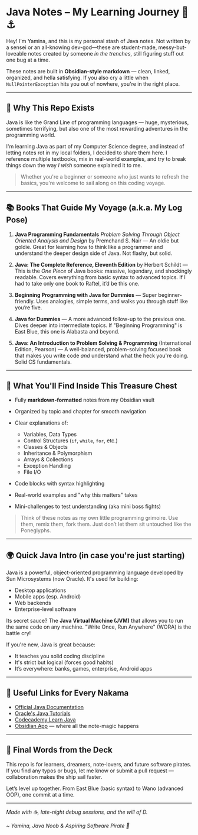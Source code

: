 # Java Notes – My Learning Journey 🐒⚓️

Hey! I'm Yamina, and this is my personal stash of Java notes. Not written by a sensei or an all-knowing dev-god—these are student-made, messy-but-loveable notes created by someone *in the trenches*, still figuring stuff out one bug at a time.

These notes are built in **Obsidian-style markdown** — clean, linked, organized, and hella satisfying. If you also cry a little when `NullPointerException` hits you out of nowhere, you're in the right place.

---


## 🌊 Why This Repo Exists

Java is like the Grand Line of programming languages — huge, mysterious, sometimes terrifying, but also one of the most rewarding adventures in the programming world.

I'm learning Java as part of my Computer Science degree, and instead of letting notes rot in my local folders, I decided to share them here. I reference multiple textbooks, mix in real-world examples, and try to break things down the way *I wish* someone explained it to me.

> Whether you're a beginner or someone who just wants to refresh the basics, you're welcome to sail along on this coding voyage.

---


## 📚 Books That Guide My Voyage (a.k.a. My Log Pose)

1. **Java Programming Fundamentals**
   *Problem Solving Through Object Oriented Analysis and Design* by Premchand S. Nair
   — An oldie but goldie. Great for learning how to think like a programmer and understand the deeper design side of Java. Not flashy, but solid.

2. **Java: The Complete Reference, Eleventh Edition** by Herbert Schildt
   — This is the *One Piece* of Java books: massive, legendary, and shockingly readable. Covers everything from basic syntax to advanced topics. If I had to take only one book to Raftel, it’d be this one.

3. **Beginning Programming with Java for Dummies**
   — Super beginner-friendly. Uses analogies, simple terms, and walks you through stuff like you’re five.

4. **Java for Dummies**
   — A more advanced follow-up to the previous one. Dives deeper into intermediate topics. If "Beginning Programming" is East Blue, this one is Alabasta and beyond.

5. **Java: An Introduction to Problem Solving & Programming** (International Edition, Pearson)
   — A well-balanced, problem-solving focused book that makes you write code *and* understand what the heck you're doing. Solid CS fundamentals.

---


## 📂 What You'll Find Inside This Treasure Chest

* Fully **markdown-formatted** notes from my Obsidian vault
* Organized by topic and chapter for smooth navigation
* Clear explanations of:

  * Variables, Data Types
  * Control Structures (`if`, `while`, `for`, etc.)
  * Classes & Objects
  * Inheritance & Polymorphism
  * Arrays & Collections
  * Exception Handling
  * File I/O
* Code blocks with syntax highlighting
* Real-world examples and "why this matters" takes
* Mini-challenges to test understanding (aka mini boss fights)

> Think of these notes as my own little programming grimoire. Use them, remix them, fork them. Just don’t let them sit untouched like the Poneglyphs.

---


## 🌍 Quick Java Intro (in case you're just starting)

Java is a powerful, object-oriented programming language developed by Sun Microsystems (now Oracle). It's used for building:

* Desktop applications
* Mobile apps (esp. Android)
* Web backends
* Enterprise-level software

Its secret sauce? The **Java Virtual Machine (JVM)** that allows you to run the same code on any machine. "Write Once, Run Anywhere" (WORA) is the battle cry!

If you're new, Java is great because:

* It teaches you solid coding discipline
* It's strict but logical (forces good habits)
* It’s everywhere: banks, games, enterprise, Android apps

---


## 🔗 Useful Links for Every Nakama

* [Official Java Documentation](https://docs.oracle.com/en/java/)
* [Oracle's Java Tutorials](https://docs.oracle.com/javase/tutorial/)
* [Codecademy Learn Java](https://www.codecademy.com/learn/learn-java)
* [Obsidian App](https://obsidian.md/) — where all the note-magic happens

---


## 🎃 Final Words from the Deck

This repo is for learners, dreamers, note-lovers, and future software pirates. If you find any typos or bugs, let me know or submit a pull request — collaboration makes the ship sail faster.

Let’s level up together. From East Blue (basic syntax) to Wano (advanced OOP), one commit at a time.

---


*Made with ☕️, late-night debug sessions, and the will of D.*

*\~ Yamina, Java Noob & Aspiring Software Pirate 🚀*
